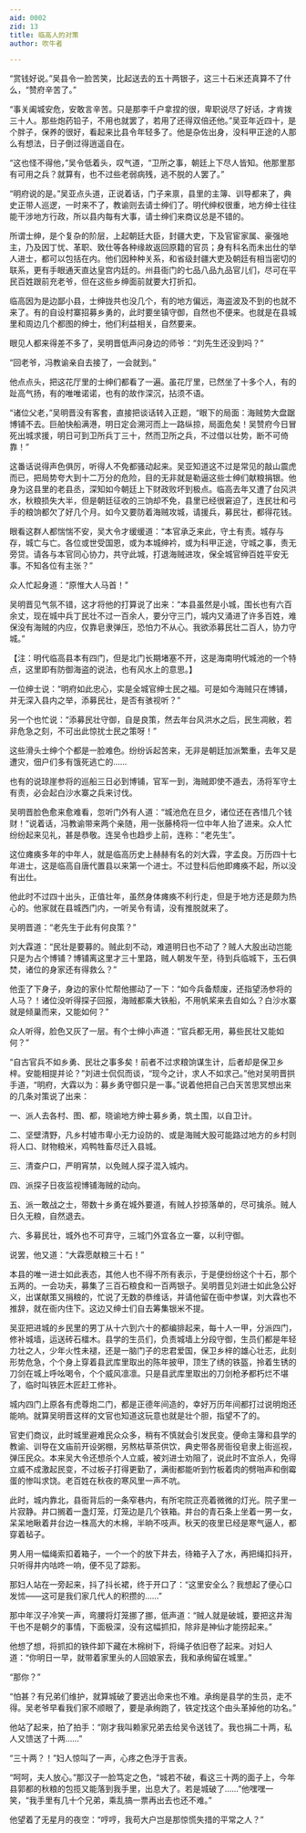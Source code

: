 ```yaml
---
aid: 0002
zid: 13
title: 临高人的对策
author: 吹牛者

---
```




  “赏钱好说。”吴县令一脸苦笑，比起送去的五十两银子，这三十石米还真算不了什么，“赞府辛苦了。”

  “事关阖城安危，安敢言辛苦。只是那李千户拿捏的很，卑职说尽了好话，才肯拨三十人。那些炮药铅子，不用也就罢了，若用了还得双倍还他。”吴亚年近四十，是个胖子，保养的很好，看起来比县令年轻多了。他是杂佐出身，没科甲正途的人那么有想法，日子倒过得逍遥自在。

  “这也怪不得他，”吴令低着头，叹气道，“卫所之事，朝廷上下尽人皆知。他那里那有可用之兵？就算有，也不过些老弱病残，逃不脱的人罢了。”

  “明府说的是。”吴亚点头道，正说着话，门子来禀，县里的主簿、训导都来了，典史正带人巡逻，一时来不了，教谕则去请士绅们了。明代绅权很重，地方绅士往往能干涉地方行政，所以县内每有大事，请士绅们来商议总是不错的。

  所谓士绅，是个复杂的阶层，上起朝廷大臣，封疆大吏，下及官宦家属、豪强地主，乃及因丁忧、革职、致仕等各种缘故返回原籍的官员；身有科名而未出仕的举人进士，都可以包括在内。他们因种种关系，和省级封疆大吏及朝廷有相当密切的联系，更有手眼通天直达皇宫内廷的。州县衙门的七品八品九品官儿们，尽可在平民百姓跟前充老爷，但在这些乡绅面前就要大打折扣。

  临高因为是边鄙小县，士绅拢共也没几个，有的地方偏远，海盗波及不到的也就不来了。有的自设村寨招募乡勇的，此时要坐镇守御，自然也不便来。也就是在县城里和周边几个都图的绅士，他们利益相关，自然要来。

  眼见人都来得差不多了，吴明晋低声问身边的师爷：“刘先生还没到吗？”

  “回老爷，冯教谕亲自去接了，一会就到。”

  他点点头，把这花厅里的士绅们都看了一遍。虽花厅里，已然坐了十多个人，有的趾高气扬，有的唯唯诺诺，也有的故作深沉，拈须不语。

  “诸位父老，”吴明晋没有客套，直接把谈话转入正题，“眼下的局面：海贼势大盘踞博铺不去。巨舶快船满港，明日定会溯河而上一路纵掠，局面危矣！吴赞府今日冒死出城求援，明日可到卫所兵丁三十，然而卫所之兵，不过借以壮势，断不可倚靠！”

  这番话说得声色俱厉，听得人不免都骚动起来。吴亚知道这不过是常见的敲山震虎而已，把局势夸大到十二万分的危险，目的无非就是勒逼这些士绅们献粮捐银。他身为这县里的老县丞，深知如今朝廷上下财政败坏到极点。临高去年又遭了台风洪水，秋粮损失大半，但是朝廷征收的三饷却不免，县里已经很窘迫了，连民壮和弓手的粮饷都欠了好几个月。如今又要防着海贼攻城，请援兵，募民壮，都得花钱。

  眼看这群人都惴惴不安，吴大令才缓缓道：“本官承乏来此，守土有责。城存与存，城亡与亡。各位或世受国恩，或为本城绅衿，或为科甲正途，守城之事，责无旁贷。请各与本官同心协力，共守此城，打退海贼进攻，保全城官绅百姓平安无事。不知各位有主张？”

  众人忙起身道：“原惟大人马首！”

  吴明晋见气氛不错，这才将他的打算说了出来：“本县虽然是小城，围长也有六百余丈，现在城中兵丁民壮不过一百余人，要分守三门，城内又涌进了许多百姓，难保没有海贼的内应，仅靠皂隶弹压，恐怕力不从心。我欲添募民壮二百人，协力守城。”

  【注：明代临高县本有四门，但是北门长期堵塞不开，这是海南明代城池的一个特点，这里即有防御海盗的说法，也有风水上的意思。】

  一位绅士说：“明府如此忠心，实是全城官绅士民之福。可是如今海贼只在博铺，并无深入县内之举，添募民壮，是否有骇视听？”

  另一个也忙说：“添募民壮守御，自是良策，然去年台风洪水之后，民生凋敝，若非危急之刻，不可出此惊扰士民之策呀！”

  这些滑头士绅个个都是一脸难色。纷纷诉起苦来，无非是朝廷加派繁重，去年又是遭灾，佃户们多有饿死逃亡的……

  也有的说琼崖参将的巡船三日必到博铺，官军一到，海贼即使不遁去，汤将军守土有责，必会起白沙水寨之兵来讨伐。

  吴明晋脸色愈来愈难看，忽听门外有人道：“城池危在旦夕，诸位还在吝惜几个钱财！”说着话，冯教谕带来两个亲随，用一张藤椅将一位中年人抬了进来。众人忙纷纷起来见礼，甚是恭敬。连吴令也趋步上前，连称：“老先生”。

  这位瘫痪多年的中年人，就是临高历史上赫赫有名的刘大霖，字孟良。万历四十七年进士，这是临高自唐代置县以来第一个进士。不过登科后他即瘫痪不起，所以没有出仕。

  他此时不过四十出头，正值壮年，虽然身体瘫痪不利行走，但是于地方还是颇为热心的。他家就在县城西门内，一听吴令有请，没有推脱就来了。

  吴明晋道：“老先生于此有何良策？”

  刘大霖道：“民壮是要募的。贼此刻不动，难道明日也不动了？贼人大股出动岂能只是为占个博铺？博铺离这里才三十里路，贼人朝发午至，待到兵临城下，玉石俱焚，诸位的身家还有得救么？”

  他歪了下身子，身边的家仆忙帮他挪动了一下：“如今兵备颓废，还指望汤参将的人马？！诸位没听得探子回报，海贼都乘大铁船，不用帆桨来去自如么？白沙水寨就是倾巢而来，又能如何？”

  众人听得，脸色又灰了一层。有个士绅小声道：“官兵都无用，募些民壮又能如何？”

  “自古官兵不如乡勇、民壮之事多矣！前者不过求粮饷谋生计，后者却是保卫乡梓。安能相提并论？”刘进士侃侃而谈，“现今之计，求人不如求己。”他对吴明晋拱手道，“明府，大霖以为：募乡勇守御只是一事。”说着他把自己白天苦思冥想出来的几条对策说了出来：

  一、派人去各村、图、都，晓谕地方绅士募乡勇，筑土围，以自卫计。

  二、坚壁清野，凡乡村墟市卑小无力设防的、或是海贼大股可能路过地方的乡村则将人口、财物粮米，鸡鸭牲畜尽迁入县城。

  三、清查户口，严明宵禁，以免贼人探子混入城内。

  四、派探子日夜监视博铺海贼的动向。

  五、派一敢战之士，带数十乡勇在城外要道，有贼人抄掠落单的，尽可擒杀。贼人日久无粮，自然退去。

  六、多募民壮，城外也不可弃守，三城门外宜各立一寨，以利守御。

  说罢，他又道：“大霖愿献粮三十石！”

  本县的唯一进士如此表态，其他人也不得不所有表示，于是便纷纷这个十石，那个五两的。一会功夫，募集了三百石粮食和一百两银子。吴明晋见刘进士如此急公好义，出谋献策又捐粮的，忙说了无数的恭维话，并请他留在衙中参谋，刘大霖也不推辞，就在衙内住下。这边又绅士们自去筹集银米不提。

  吴亚把进城的乡民里的男丁从十六到六十的都编排起来，每十人一甲，分派四门，修补城墙，运送砖石檑木。县学的生员们，负责城墙上分段守御，生员们都是年轻力壮之人，少年火性未褪，还是一脑门子的忠君爱国，保卫乡梓的雄心壮志，此刻形势危急，个个身上穿着县武库里取出的陈年披甲，顶生了绣的铁盔，拎着生锈的刀剑在城上呼吆喝令，个个威风凛凛。只是县武库里取出的刀剑枪矛都朽烂不堪了，临时叫铁匠木匠赶工修补。

  城内四门上原各有虎尊炮二门，都是正德年间造的，幸好万历年间都打过说明炮还能响。就算吴明晋这样的文官也知道这玩意也就是壮个胆，指望不了的。

  官吏们商议，此时城里避难民众众多，稍有不慎就会引发民变。便命主簿和县学的教谕、训导在文庙前开设粥棚，另熬枯草茶供饮，典史带各房衙役皂隶上街巡视，弹压民众。本来吴大令还想杀个人立威，被刘进士劝阻了，说此时不宜杀人，免得立威不成激起民变，不过板子打得更勤了，满街都能听到竹板着肉的劈啪声和倒霉蛋的惨叫求饶。老百姓在秋夜的寒风里一声不吭。

  此时，城内靠北，县衙背后的一条窄巷内，有所宅院正亮着微微的灯光。院子里一片寂静。井口搁着一盏灯笼，灯笼边是几个铁箱。井台的青石条上坐着一男一女，呆呆地瞅着井台边一株高大的木棉，半晌不吱声。秋天的夜里已经是寒气逼人，都穿着毡子。

  男人用一幅绳索扣着箱子，一个一个的放下井去，待箱子入了水，再把绳扣抖开，只听得井内咕咚一响，便不见了踪影。

  那妇人站在一旁起来，抖了抖长裙，终于开口了：“这里安全么？我想起了便心口发怵——这可是我们家几代人的积攒的……”

  那中年汉子冷笑一声，弯腰将灯笼挪了挪，低声道：“贼人就是破城，要把这井淘干也不是朝夕的事情，下面极深，没有这幅抓扣，除非是神仙才能捞起来。”

  他想了想，将抓扣的铁件卸下藏在木棉树下，将绳子依旧卷了起来。对妇人道：“你明日一早，就带着家里头的人回娘家去，我和承绚留在城里。”

  “那你？”

  “怕甚？有兄弟们维护，就算城破了要逃出命来也不难。承绚是县学的生员，走不得。吴老爷早看我们家不顺眼了，要是承绚跑了，铁定找这个由头革掉他的功名。”

  他站了起来，拍了拍手：“刚才我叫赖家兄弟去给吴令送钱了。我也捐二十两，私人又馈送了十两……”

  “三十两？！”妇人惊叫了一声，心疼之色浮于言表。

  “呵呵，夫人放心。”那汉子一脸笃定之色，“城若不破，看这三十两的面子上，今年县郭都的秋粮的包揽又能落到我手里，出息大了。若是城破了……”他嘿嘿一笑，“我手里有几十个兄弟，乘乱搞一票再出去也还不难。”

  他望着了无星月的夜空：“哼哼，我苟大户岂是那惊慌失措的平常之人？”




